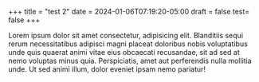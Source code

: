 +++
title = "test 2"
date = 2024-01-06T07:19:20-05:00
draft = false
test= false
+++ 

Lorem ipsum dolor sit amet consectetur, adipisicing elit. Blanditiis sequi rerum necessitatibus adipisci magni placeat doloribus nobis voluptatibus unde quis quaerat animi vitae eius obcaecati recusandae, sit ad sed at nemo voluptas minus quia. Perspiciatis, amet aut perferendis nulla mollitia unde. Ut sed animi illum, dolor eveniet ipsam nemo pariatur!
